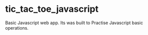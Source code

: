 # tic_tac_toe_javascript
Basic Javascript web app.
Its  was built to Practise Javascript basic operations.
